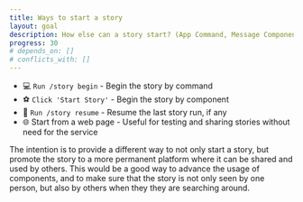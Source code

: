 ```yaml
---
title: Ways to start a story
layout: goal
description: How else can a story start? (App Command, Message Component, ...)
progress: 30
# depends_on: []
# conflicts_with: []
---
```


- 💻 `Run /story begin` - Begin the story by command
- ⚽ `Click 'Start Story'` - Begin the story by component
- 💾 `Run /story resume` - Resume the last story run, if any
- 🌐 Start from a web page - Useful for testing and sharing stories without need for the service

The intention is to provide a different way to not only start a story, but promote the story to a more permanent platform where it can be shared and used by others. This would be a good way to advance the usage of components, and to make sure that the story is not only seen by one person, but also by others when they they are searching around.